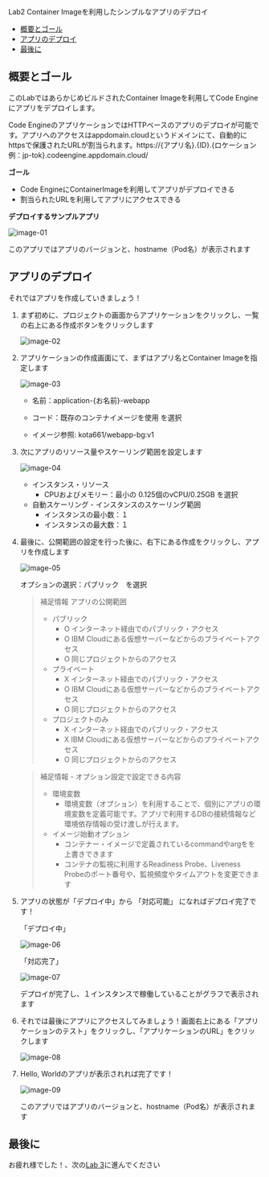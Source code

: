 Lab2 Container Imageを利用したシンプルなアプリのデプロイ

- [概要とゴール](#概要とゴール)
- [アプリのデプロイ](#アプリのデプロイ)
- [最後に](#最後に)



## 概要とゴール

このLabではあらかじめビルドされたContainer Imageを利用してCode Engineにアプリをデプロイします。

Code EngineのアプリケーションではHTTPベースのアプリのデプロイが可能です。アプリへのアクセスはappdomain.cloudというドメインにて、自動的にhttpsで保護されたURLが割当られます。https://{アプリ名}.{ID}.{ロケーション 例：jp-tok}.codeengine.appdomain.cloud/

**ゴール**

* Code EngineにContainerImageを利用してアプリがデプロイできる
* 割当られたURLを利用してアプリにアクセスできる

**デプロイするサンプルアプリ**

![image-01](./img/image-01.png)

このアプリではアプリのバージョンと、hostname（Pod名）が表示されます





## アプリのデプロイ

それではアプリを作成していきましょう！

1. まず初めに、プロジェクトの画面からアプリケーションをクリックし、一覧の右上にある作成ボタンをクリックします

   ![image-02](./img/image-02.png)

2. アプリケーションの作成画面にて、まずはアプリ名とContainer Imageを指定します

   ![image-03](./img/image-03.png)

   * 名前：application-{お名前}-webapp
   * コード：既存のコンテナイメージを使用 を選択 

   * イメージ参照: kota661/webapp-bg:v1

   

3. 次にアプリのリソース量やスケーリング範囲を設定します

   ![image-04](./img/image-04.png)

   * インスタンス・リソース
     * CPUおよびメモリー：最小の 0.125個のvCPU/0.25GB を選択
   * 自動スケーリング - インスタンスのスケーリング範囲
     * インスタンスの最小数：１
     * インスタンスの最大数：１

   

4. 最後に、公開範囲の設定を行った後に、右下にある作成をクリックし、アプリを作成します

   ![image-05](./img/image-05.png)

   

   オプションの選択：パブリック　を選択

   

   > 補足情報 アプリの公開範囲
   >
   > * パブリック
   >   * O インターネット経由でのパブリック・アクセス
   >   * O IBM Cloudにある仮想サーバーなどからのプライベートアクセス
   >   * O 同じプロジェクトからのアクセス
   > * プライベート
   >   * X インターネット経由でのパブリック・アクセス
   >   * O IBM Cloudにある仮想サーバーなどからのプライベートアクセス
   >   * O 同じプロジェクトからのアクセス
   > * プロジェクトのみ
   >   * X インターネット経由でのパブリック・アクセス
   >   * X IBM Cloudにある仮想サーバーなどからのプライベートアクセス
   >   * O 同じプロジェクトからのアクセス

   

   > 補足情報 - オプション設定で設定できる内容
   >
   > * 環境変数
   >   * 環境変数（オプション）を利用することで、個別にアプリの環境変数を定義可能です。アプリで利用するDBの接続情報など環境依存情報の受け渡しが行えます。
   > * イメージ始動オプション
   >   * コンテナー・イメージで定義されているcommandやargをを上書きできます
   >   * コンテナの監視に利用するReadiness Probe、Liveness Probeのポート番号や、監視頻度やタイムアウトを変更できます

   

5. アプリの状態が「デプロイ中」から 「対応可能」 になればデプロイ完了です！

   「デプロイ中」

   ![image-06](./img/image-06.png)

   

   「対応完了」

   ![image-07](./img/image-07.png)

   デプロイが完了し、１インスタンスで稼働していることがグラフで表示されます

   

6. それでは最後にアプリにアクセスしてみましょう！画面右上にある「アプリケーションのテスト」をクリックし、「アプリケーションのURL」をクリックします

   ![image-08](./img/image-08.png)

7. Hello, Worldのアプリが表示されれば完了です！

   ![image-09](./img/image-09.png)

   このアプリではアプリのバージョンと、hostname（Pod名）が表示されます



## 最後に

お疲れ様でした！、次の[Lab 3](../Lab3)に進んでください

